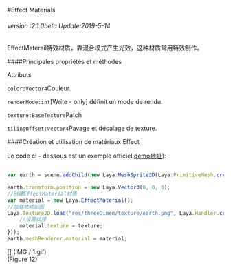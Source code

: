 #Effect Materials

###### *version :2.1.0beta   Update:2019-5-14*


EffectMaterail特效材质，靠混合模式产生光效，这种材质常用特效制作。

####Principales propriétés et méthodes

Attributs

`color:Vector4`Couleur.

`renderMode:int`[Write - only] définit un mode de rendu.

`texture:BaseTexture`Patch

`tilingOffset:Vector4`Pavage et décalage de texture.

####Création et utilisation de matériaux Effect

Le code ci - dessous est un exemple officiel.[demo地址](https://layaair.ldc.layabox.com/demo2/?language=ch&category=3d&group=Material&name=EffectMaterialDemo)):


```typescript

var earth = scene.addChild(new Laya.MeshSprite3D(Laya.PrimitiveMesh.createSphere())) as Laya.MeshSprite3D;

earth.transform.position = new Laya.Vector3(0, 0, 0);
//创建EffectMaterial材质
var material = new Laya.EffectMaterial();
//加载地球贴图
Laya.Texture2D.load("res/threeDimen/texture/earth.png", Laya.Handler.create(this, function(texture) {
    //设置纹理
    material.texture = texture; 
}));
earth.meshRenderer.material = material;
```


[] (IMG / 1.gif) <br > (Figure 12)
